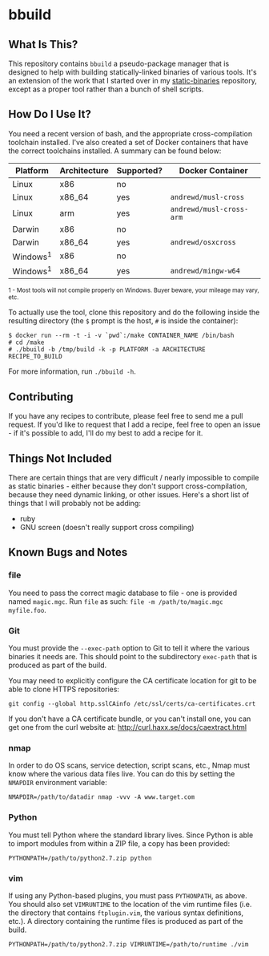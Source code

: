 # bbuild

## What Is This?

This repository contains `bbuild` a pseudo-package manager that is designed to
help with building statically-linked binaries of various tools.  It's an
extension of the work that I started over in my [static-binaries][sb]
repository, except as a proper tool rather than a bunch of shell scripts.


## How Do I Use It?

You need a recent version of bash, and the appropriate cross-compilation
toolchain installed.  I've also created a set of Docker containers that have
the correct toolchains installed.  A summary can be found below:

| Platform | Architecture | Supported? | Docker Container         |
|----------|--------------|------------|--------------------------|
|  Linux   |     x86      |    no      |                          |
|  Linux   |    x86_64    |    yes     | `andrewd/musl-cross`     |
|  Linux   |     arm      |    yes     | `andrewd/musl-cross-arm` |
|  Darwin  |     x86      |    no      |                          |
|  Darwin  |    x86_64    |    yes     | `andrewd/osxcross`       |
|  Windows<sup>1</sup> |     x86      |    no      |                          |
|  Windows<sup>1</sup> |    x86_64    |    yes     | `andrewd/mingw-w64`      |

<sub>1 - Most tools will not compile properly on Windows.  Buyer beware,
your mileage may vary, etc.</sub>

To actually use the tool, clone this repository and do the following inside the
resulting directory (the `$` prompt is the host, `#` is inside the container):

```
$ docker run --rm -t -i -v `pwd`:/make CONTAINER_NAME /bin/bash
# cd /make
# ./bbuild -b /tmp/build -k -p PLATFORM -a ARCHITECTURE RECIPE_TO_BUILD
```

For more information, run `./bbuild -h`.

## Contributing

If you have any recipes to contribute, please feel free to send me a pull
request.  If you'd like to request that I add a recipe, feel free to open an
issue - if it's possible to add, I'll do my best to add a recipe for it.

## Things Not Included

There are certain things that are very difficult / nearly impossible to compile
as static binaries - either because they don't support cross-compilation,
because they need dynamic linking, or other issues.  Here's a short list of
things that I will probably not be adding:

- ruby
- GNU screen (doesn't really support cross compiling)


## Known Bugs and Notes

### file

You need to pass the correct magic database to file - one is provided named
`magic.mgc`.  Run `file` as such: `file -m /path/to/magic.mgc myfile.foo`.

### Git

You must provide the `--exec-path` option to Git to tell it where the various
binaries it needs are.  This should point to the subdirectory `exec-path` that
is produced as part of the build.

You may need to explicitly configure the CA certificate location for git to be
able to clone HTTPS repositories:

    git config --global http.sslCAinfo /etc/ssl/certs/ca-certificates.crt

If you don't have a CA certificate bundle, or you can't install one, you can
get one from the curl website at: http://curl.haxx.se/docs/caextract.html

### nmap

In order to do OS scans, service detection, script scans, etc., Nmap must
know where the various data files live.  You can do this by setting the
`NMAPDIR` environment variable:

    NMAPDIR=/path/to/datadir nmap -vvv -A www.target.com

### Python

You must tell Python where the standard library lives.  Since Python is able to
import modules from within a ZIP file, a copy has been provided:

    PYTHONPATH=/path/to/python2.7.zip python

### vim

If using any Python-based plugins, you must pass `PYTHONPATH`, as above.  You
should also set `VIMRUNTIME` to the location of the vim runtime files (i.e. the
directory that contains `ftplugin.vim`, the various syntax definitions, etc.).
A directory containing the runtime files is produced as part of the build.

    PYTHONPATH=/path/to/python2.7.zip VIMRUNTIME=/path/to/runtime ./vim


[sb]: https://github.com/andrew-d/static-binaries
